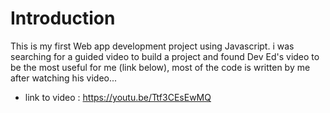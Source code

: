 # Introduction
This is my first Web app development project using Javascript. i was searching for a guided video to build a project and found Dev Ed's video to be the most useful for me (link below), most of the code is written by me after watching his video...

- link to video : https://youtu.be/Ttf3CEsEwMQ

